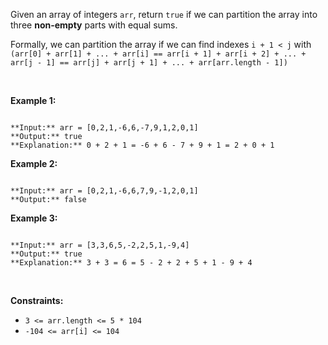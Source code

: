 
Given an array of integers `arr`, return `true` if we can partition the array into three **non-empty** parts with equal sums.


Formally, we can partition the array if we can find indexes `i + 1 < j` with `(arr[0] + arr[1] + ... + arr[i] == arr[i + 1] + arr[i + 2] + ... + arr[j - 1] == arr[j] + arr[j + 1] + ... + arr[arr.length - 1])`


 


**Example 1:**



```

**Input:** arr = [0,2,1,-6,6,-7,9,1,2,0,1]
**Output:** true
**Explanation:** 0 + 2 + 1 = -6 + 6 - 7 + 9 + 1 = 2 + 0 + 1

```

**Example 2:**



```

**Input:** arr = [0,2,1,-6,6,7,9,-1,2,0,1]
**Output:** false

```

**Example 3:**



```

**Input:** arr = [3,3,6,5,-2,2,5,1,-9,4]
**Output:** true
**Explanation:** 3 + 3 = 6 = 5 - 2 + 2 + 5 + 1 - 9 + 4

```

 


**Constraints:**


* `3 <= arr.length <= 5 * 104`
* `-104 <= arr[i] <= 104`



